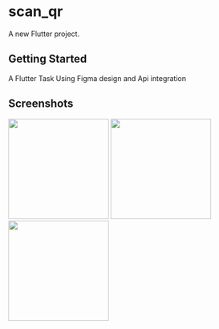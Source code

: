 # scan_qr

A new Flutter project.

## Getting Started

A Flutter Task Using Figma design and Api integration

## Screenshots
<p float="left">
 
  <img src="https://user-images.githubusercontent.com/95647394/223428241-6faa78cc-d182-42d0-bdd2-0a7039595c3b.png" width="200">
  
  <img src="https://user-images.githubusercontent.com/95647394/223428245-f0c493b4-1a05-48aa-b80e-dc0acb9cf485.png" width="200">
  
   <img src="https://user-images.githubusercontent.com/95647394/223428224-4caeba05-4dc9-42f5-90e0-98c035972af7.png" width="200">
</p>
